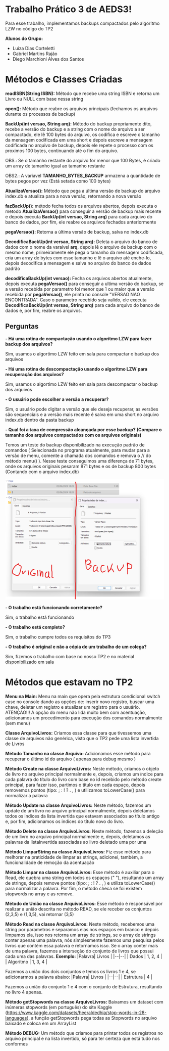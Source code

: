 # Trabalho Prático 3 de AEDS3!

Para esse trabalho, implementamos backups compactados pelo algoritmo LZW no código do TP2 

**Alunos do Grupo:** 
* Luiza Dias Corteletti &nbsp;
* Gabriel Martins Rajão &nbsp;
* Diego Marchioni Alves dos Santos


# Métodos e Classes Criadas

**readISBN(String ISBN):** Método que recebe uma string ISBN e retorna um Livro ou NULL com base nessa string

**open():** Método que reabre os arquivos principais (fechamos os arquivos durante os processos de backup)

**BackUp(int versao, String arq):** Método do backup propriamente dito, recebe a versão do backup e a string com o nome do arquivo a ser compactado, ele lê 100 bytes do arquivo, os codifica e escreve o tamanho da mensagem codificada em uma short e depois escreve a mensagem codificada no arquivo de backup, depois ele repete o processo com os proximos 100 bytes, continuando até o fim do arquivo.

OBS.: Se o tamanho restante do arquivo for menor que 100 Bytes, é criado um array de tamanho igual ao tamanho restante

OBS2.: A variavel **TAMANHO_BYTES_BACKUP** armazena a quantidade de bytes pegos por vez (Está setada como 100 bytes)

**AtualizaVersao():** Método que pega a última versão de backup do arquivo index.db e atualiza para a nova versão, retornando a nova versão

**fazBackUp():** método fecha todos os arquivos abertos, depois executa o metodo **AtualizaVersao()** para conseguir a versão de backup mais recente e depois executa **BackUp(int versao, String arq)** para cada arquivo do banco de dados, por fim, ele reabre os arquivos fechados anteriormente 

**pegaVersao():** Retorna a última versão de backup, salva no index.db

**DecodificaBackUp(int versao, String arq):** Deleta o arquivo do banco de dados com o nome da varaivel **arq**, depois lê o arquivo de backup com o mesmo nome, primeiramente ele pega o tamanho da mensagem codificada, cria um array de bytes com esse tamanho e lê o arquivo até enche-lo, depois decodifica a mensagem e salva no arquivo do banco de dados padrão

**decodificaBackUp(int versao):** Fecha os arquivos abertos atualmente, depois executa **pegaVersao()** para conseguir a ultima versão do backup, se a versão recebida por parametro foi menor que 1 ou maior que a  versão recebida por **pegaVersao()**, ele printa no console "VERSAO NAO ENCONTRADA". Caso o parametro recebido seja valido, ele executa **DecodificaBackUp(int versao, String arq)** para cada arquivo do banco de dados e, por fim, reabre os arquivos.



## Perguntas

**-   Há uma rotina de compactação usando o algoritmo LZW para fazer backup dos arquivos?**

Sim, usamos o algortimo LZW feito em sala para compactar o backup dos arquivos

**-   Há uma rotina de descompactação usando o algoritmo LZW para recuperação dos arquivos?**

Sim, usamos o algortimo LZW feito em sala para descompactar o backup dos arquivos

**-   O usuário pode escolher a versão a recuperar?**

Sim, o usuário pode digitar a versão que ele deseja recuperar, as versões são sequenciais e a versão mais recente é salva em uma short no arquivo index.db dentro da pasta backup

**-   Qual foi a taxa de compressão alcançada por esse backup? (Compare o tamanho dos arquivos compactados com os arquivos originais)**

Temos um teste do backup disponibilizado na execução padrão de comandos ( Selecionada no programa atualmente, para mudar para a versão de menu, comente a chamada dos comandos e remova o // do método menu() ).
Nesse teste conseguimos uma diferença de 71 bytes, onde os arquivos originais pesaram 871 bytes e os de backup 800 bytes (Contando com o arquivo index.db)

![Imagem de Comparacao](https://github.com/DiegoMarchioni/TP3AED3/blob/main/ComparacaoBACKUPeNORMAL.png)

**-   O trabalho está funcionando corretamente?**

Sim, o trabalho está funcionando

**-   O trabalho está completo?**

Sim, o trabalho cumpre todos os requisitos do TP3

**-   O trabalho é original e não a cópia de um trabalho de um colega?**

Sim, fizemos o trabalho com base no nosso TP2 e no material disponibilizado em sala



# Métodos que estavam no TP2

**Menu na Main:** Menu na main que opera pela estrutura condicional switch case no console dando as opções de: inserir novo registro, buscar uma chave, deletar um registro e atualizar um registro para o usuário.
ATENÇÃO!!! A opção do menu não lida muito bem com acentuação, adicionamos um procedimento para execução dos comandos normalmente (sem menu)

**Classe ArquivoLivros:** Criamos essa classe para que tivessemos uma classe de arquivos não genérica, visto que o TP2 pede uma lista invertida de Livros

**Método Tamanho na classe Arquivo:** Adicionamos esse método para recuperar o último id do arquivo ( apenas para debug mesmo )

**Método Create na classe ArquivoLivros:** Neste método, criamos o objeto de livro no arquivo principal normalmente e, depois, criamos um índice para cada palavra do título do livro com base no id recebido pelo método create principal, para fazer isso, partimos o titulo em cada espaço, depois removemos pontos (tipo: ; : ! ? . , ) e utilizamos toLowerCase() para normalizar a palavra

**Método Update na classe ArquivoLivros:** Neste método, fazemos um update de um livro no arquivo principal normalmente, depois deletamos todos os indices da lista invertida que estavam associados ao título antigo e, por fim, adicionamos os indices do título novo do livro.

**Método Delete na classe ArquivoLivros:** Neste método, fazemos a deleção de um livro no arquivo principal normalmente e, depois, deletamos as palavras da listaInvertida associadas ao livro deletado uma por uma

**Método LimparString na classe ArquivoLivros:** Fiz esse método para melhorar na praticidade de limpar as strings, adicionei, também, a funcionalidade de remoção da acentuação

**Método Limpar na classe ArquivoLivros:** Esse método é auxiliar para o Read, ele quebra uma string em todos os espaços (" "), resultando um array de strings, depois remove pontos (tipo: ; : ! ? . , ) e utiliza toLowerCase() para normalizar a palavra. Por fim, o método checa se foi existem stopwords no array e as remove.

**Método de União na classe ArquivoLivros:** Esse método é responsável por realizar a união descrita no método READ, se ele receber os conjuntos (2,3,5) e (1,3,5), vai retornar (3,5) 

**Método Read na classe ArquivoLivros:** Neste método, recebemos uma string por parametros e separamos elas nos espaços em branco e depois limpamos ela, isso nos retorna um array de strings, se o array de strings conter apenas uma palavra, nós simplesmente fazemos uma pesquisa pelos livros que contém essa palavra e retornamos isso. Se o array conter mais de uma palavra, fazemos a interseção do conjunto de livros que possui cada uma das palavras. **Exemplo:** 
|Palavra| Livros  |
|--|--|
| Dados | 1, 2, 4  |
| Algoritmo | 1, 3, 4  |

Fazemos a união dos dois conjuntos e temos os livros 1 e 4, se adicionarmos a palavra abaixo:
|Palavra| Livros  |
|--|--|
| Estrutura | 4  |


Fazemos a união do conjunto 1 e 4 com o conjunto de Estrutura, resultando no livro 4 apenas.

**Método getStopwords na classe ArquivoLivros:** Baixamos um dataset com inúmeras stopwords (em português) do site Kaggle (https://www.kaggle.com/datasets/heeraldedhia/stop-words-in-28-languages), a função getStopwords pega todas as Stopwords no arquivo baixado e coloca em um ArrayList

**Método DEBUG:** Um método que criamos para printar todos os registros no arquivo principal e na lista invertido, só para ter certeza que está tudo nos conformes
